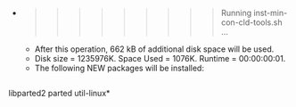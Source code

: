 * >>>>>>>>> Running inst-min-con-cld-tools.sh ...
  * After this operation, 662 kB of additional disk space will be used.
  * Disk size = 1235976K. Space Used = 1076K. Runtime = 00:00:00:01.
  * The following NEW packages will be installed:
  ```bash
libparted2 parted util-linux*
  ```
